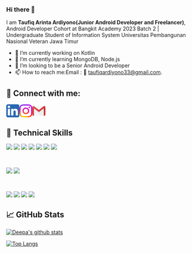 ### Hi there 👋


I am **Taufiq Arinta Ardiyono(Junior Android Developer and Freelancer)**, Android Developer Cohort at Bangkit Academy 2023 Batch 2 | Undergraduate Student of Information System Universitas Pembangunan Nasional Veteran Jawa Timur

- 🔭 I’m currently working on Kotlin 
- 🌱 I’m currently learning MongoDB, Node.js
- 👯 I’m looking to be a Senior Android Developer
- 📫 How to reach me:Email : 📧 taufiqardiyono33@gmail.com.

## 🤝 Connect with me:

<a href="https://www.linkedin.com/in/taufiq-arinta/"><img align="left" src="https://raw.githubusercontent.com/deepajarout/deepajarout/main/5296501_linkedin_network_linkedin logo_icon.png" alt="deepa Jarout | LinkedIn" width="35px"/></a>

<a href="https://www.instagram.com/taufiq_arinta/"><img align="left" src="https://raw.githubusercontent.com/deepajarout/deepajarout/main/5296765_camera_instagram_instagram logo_icon.png" alt="deepa Jarout| Instagram" width="35px"/></a>

<a href="taufiqardiyono33@gmail.com"><img align="left" src="https://raw.githubusercontent.com/deepajarout/deepajarout/main/2993691_brand_brands_gmail_logo_logos_icon.png" alt="deepa jarout | Gmail" width="35px"/></a>

</br>
</br>


## 💼 Technical Skills

![](https://img.shields.io/badge/Framework-node.js-informational?style=flat&logo=node.js&logoColor=white)
![](https://img.shields.io/badge/Database-MongoDB-informational?style=flat&logo=mongodb&logoColor=white)
![](https://img.shields.io/badge/Code-JavaScript-informational?style=flat&logo=JavaScript&color=F7DF1E)
![](https://img.shields.io/badge/Code-HTML5-informational?style=flat&logo=HTML5&color=E34F26)
![](https://img.shields.io/badge/Code-SQLite-informational?style=flat&logo=SQLite&color=003B57)
![](https://img.shields.io/badge/Code-Kotlin-informational?style=flat&logo=Kotlin&color=003B57)
![](https://img.shields.io/badge/Framework-JSON-informational?style=flat&logo=JSON&logoColor=white)





</br>

![](https://img.shields.io/badge/Style-Bootstrap-informational?style=flat&logo=Bootstrap&color=7952B3)
![](https://img.shields.io/badge/Style-CSS3-informational?style=flat&logo=CSS3&color=1572B6)


</br>


![](https://img.shields.io/badge/Tools-Figma-informational?style=flat&logo=Figma&color=F24E1E)
![](https://img.shields.io/badge/Tools-GitHub-informational?style=flat&logo=GitHub&color=181717)
![](https://img.shields.io/badge/Tools-github-informational?style=flat&logo=github&logoColor=white)
![](https://img.shields.io/badge/testingTools-Androidstudio-informational?style=flat&logo=androidstudio&logoColor=#3DDC84)


## 📈 GitHub Stats 

[![Deepa's github stats](https://github-readme-stats.vercel.app/api?username=taufiqarinta)](https://github.com/taufiqarinta)

[![Top Langs](https://github-readme-stats.vercel.app/api/top-langs/?username=taufiqarinta&layout=compact)](https://github.com/taufiqarinta)
